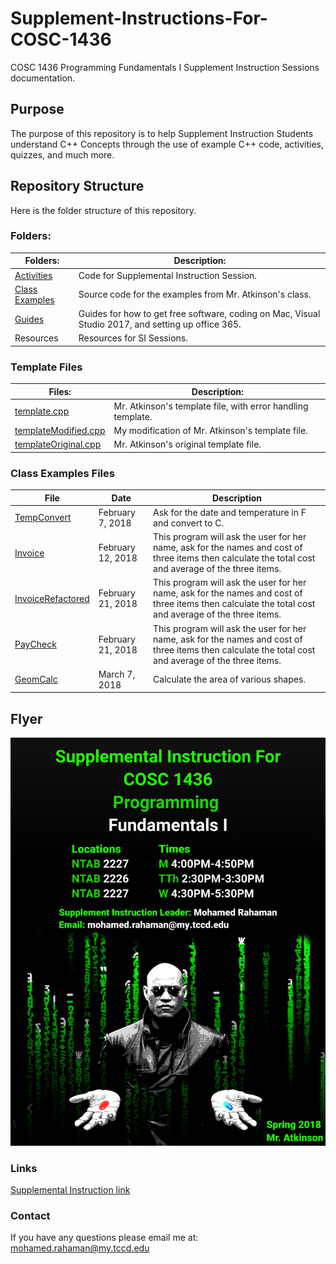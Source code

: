 # Supplement-Instructions-For-COSC-1436
COSC 1436 Programming Fundamentals I Supplement Instruction Sessions documentation.

## Purpose
The purpose of this repository is to help Supplement Instruction
Students understand C++ Concepts through the use of example C++
code, activities, quizzes, and much more.

## Repository Structure
Here is the folder structure of this repository.

### Folders:
| Folders:              | Description:                                                                                                  |
| ---                   | ---                                                                                                           |
| [Activities](/Activities)           | Code for Supplemental Instruction Session.                                                                   |
| [Class Examples](/Class%20Examples)        | Source code for the examples from Mr. Atkinson's class.                                                       |
| [Guides](/Guides)       | Guides for how to get free software, coding on Mac, Visual Studio 2017, and setting up office 365.  |
| Resources             | Resources for SI Sessions.                                                                                    |

### Template Files
| Files:                | Description:                                                  |
|---                    | ---                                                           |
| [template.cpp](/Resources/Code/Templates/template.cpp)          | Mr. Atkinson's template file, with error handling template.   |
| [templateModified.cpp](/Resources/Code/Templates/templateModified.cpp)  | My modification of Mr. Atkinson's template file.              |
| [templateOriginal.cpp](/Resources/Code/Templates/templateOriginal.cpp)  | Mr. Atkinson's original template file.                        |

### Class Examples Files
 | File | Date | Description |
 | ---  |  ---  | --- |
 | [TempConvert](/Class%20Examples/TempConvert/TempConvert.cpp) | February 7, 2018 | Ask for the date and temperature in F and convert to C. |
 | [Invoice](/Class%20Examples/Invoice/invoice.cpp) | February 12, 2018 | This program will ask the user for her name, ask for the names and cost of three items then calculate the total cost and average of the three items. |
 | [InvoiceRefactored](/Class%20Examples/InvoiceRefactored/invoiceRefactored.cpp) | February 21, 2018 | This program will ask the user for her name, ask for the names and cost of three items then calculate the total cost and average of the three items. |
 | [PayCheck](/Class%20Examples/PayCheck/payCheck.cpp) | February 21, 2018 | This program will ask the user for her name, ask for the names and cost of three items then calculate the total cost and average of the three items. |
 | [GeomCalc](/Class%20Examples/GeomCalc/geomCalc.cpp) | March 7, 2018 | Calculate the area of various shapes.|

## Flyer
![FlyerFall2017](/Resources/Marketing/2018SP_COSC1436_SI_Flyer.png)

### Links
[Supplemental Instruction link](https://www.tccd.edu/academics/academic-help/supplemental-instruction/)
<!-- <br>[Fall 2017 Supplemental Instruction](/Resources/2017FL) -->

### Contact
If you have any questions please email me at:
<br><a href="mailto:mohamed.rahaman@my.tccd.edu?Subject=About%Supplemental%Instuction">mohamed.rahaman@my.tccd.edu</a>
